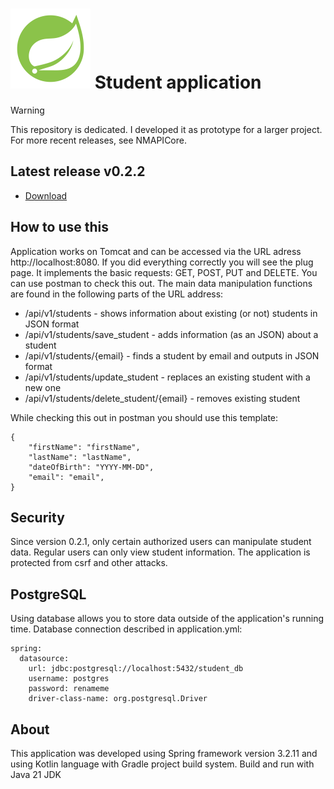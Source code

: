 # ![](/doc/icon.png) Student application
> [!WARNING]
> This repository is dedicated. I developed it as prototype for a larger project. For more recent releases, see NMAPICore.
## Latest release v0.2.2
- [Download](https://github.com/q2L3ntk/APIStudents-kt/releases/tag/Dedicated)
## How to use this
Application works on Tomcat and can be accessed via the URL adress http://localhost:8080. If you did everything correctly you will see the plug page.
It implements the basic requests: GET, POST, PUT and DELETE. You can use postman to check this out.
The main data manipulation functions are found in the following parts of the URL address:
- /api/v1/students - shows information about existing (or not) students in JSON format
- /api/v1/students/save_student - adds information (as an JSON) about a student
- /api/v1/students/{email} - finds a student by email and outputs in JSON format
- /api/v1/students/update_student - replaces an existing student with a new one
- /api/v1/students/delete_student/{email} - removes existing student

While checking this out in postman you should use this template:
```
{
    "firstName": "firstName",
    "lastName": "lastName",
    "dateOfBirth": "YYYY-MM-DD",
    "email": "email",
}
```
## Security
Since version 0.2.1, only certain authorized users can manipulate student data. Regular users can only view student information. The application is protected from csrf and other attacks.
## PostgreSQL
Using database allows you to store data outside of the application's running time.
Database connection described in application.yml:
```
spring:
  datasource:
    url: jdbc:postgresql://localhost:5432/student_db
    username: postgres
    password: renameme
    driver-class-name: org.postgresql.Driver
```
## About
This application was developed using Spring framework version 3.2.11 and using Kotlin language with Gradle project build system. Build and run with Java 21 JDK
